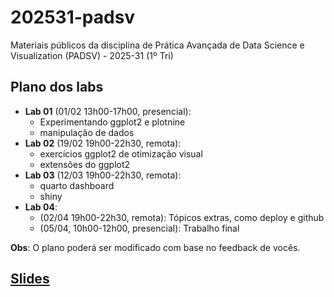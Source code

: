# 202531-padsv

Materiais públicos da disciplina de Prática Avançada de Data Science e Visualization (PADSV) - 2025-31 (1º Tri)

## Plano dos labs

- **Lab 01** (01/02 13h00-17h00, presencial):
    - Experimentando ggplot2 e plotnine
    - manipulação de dados
- **Lab 02** (19/02 19h00-22h30, remota):
    - exercícios ggplot2 de otimização visual
    - extensões do ggplot2
- **Lab 03** (12/03 19h00-22h30, remota):
    - quarto dashboard
    - shiny
- **Lab 04**:
    - (02/04 19h00-22h30, remota): Tópicos extras, como deploy e github
    - (05/04, 10h00-12h00, presencial): Trabalho final

**Obs**: O plano poderá ser modificado com base no feedback de vocês.

## [Slides](https://padsInsper.github.io/202531-padsv/slides/)

